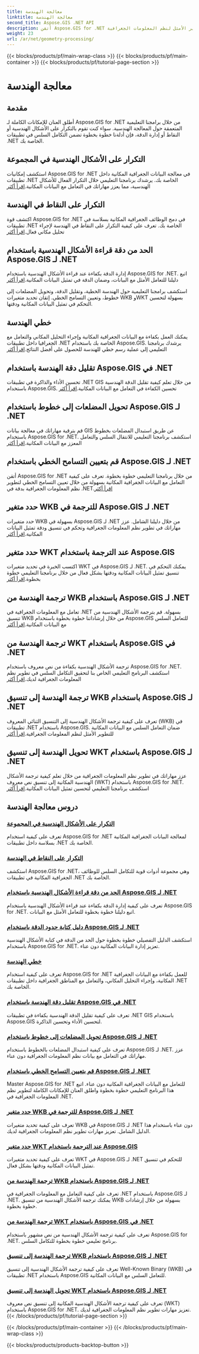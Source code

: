 ```yaml
---
title: معالجة الهندسة
linktitle: معالجة الهندسة
second_title: Aspose.GIS .NET API
description: أتقن Aspose.GIS for .NET من خلال برامجنا التعليمية الشاملة. تعلم المعالجة الهندسية الدقيقة والتحليل المكاني ومعالجة البيانات من أجل التطوير الأمثل لنظم المعلومات الجغرافية.
weight: 23
url: /ar/net/geometry-processing/
---
```


{{< blocks/products/pf/main-wrap-class >}}
{{< blocks/products/pf/main-container >}}
{{< blocks/products/pf/tutorial-page-section >}}

# معالجة الهندسة

## مقدمة

أطلق العنان للإمكانات الكاملة لـ Aspose.GIS for .NET من خلال برامجنا التعليمية المتعمقة حول المعالجة الهندسية. سواء كنت تقوم بالتكرار على الأشكال الهندسية أو النقاط أو إدارة الدقة، فإن أدلةنا خطوة بخطوة تضمن التكامل السلس في تطبيقات .NET الخاصة بك.

## التكرار على الأشكال الهندسية في المجموعة
 استكشف إمكانيات Aspose.GIS for .NET في معالجة البيانات الجغرافية المكانية داخل تطبيقات .NET الخاصة بك. يرشدك برنامجنا التعليمي خلال التكرار الفعال للأشكال الهندسية، مما يعزز مهاراتك في التعامل مع البيانات المكانية.[اقرأ أكثر](./iterate-over-geometries-in-collection/)

## التكرار على النقاط في الهندسة
 اكتشف قوة Aspose.GIS for .NET في دمج الوظائف الجغرافية المكانية بسلاسة في تطبيقات .NET الخاصة بك. تعرف على كيفية التكرار على النقاط في الهندسة لإجراء تحليل مكاني فعال.[اقرأ أكثر](./iterate-over-points-in-geometry/)

## الحد من دقة قراءة الأشكال الهندسية باستخدام Aspose.GIS لـ .NET
إدارة الدقة بكفاءة عند قراءة الأشكال الهندسية باستخدام Aspose.GIS for .NET. اتبع دليلنا للتعامل الأمثل مع البيانات، وضمان الدقة في تمثيل البيانات المكانية.[اقرأ أكثر](./limit-precision-reading-geometries/)

استكشف برامجنا التعليمية حول الهندسة الخطية، وتقليل الدقة، وتحويل المضلعات إلى خطوط، وتعيين التسامح الخطي. إتقان تحديد متغيرات WKB وWKT بسهولة لتحسين التحكم في تمثيل البيانات المكانية ودقتها.

## خطي الهندسة
 يمكنك العمل بكفاءة مع البيانات الجغرافية المكانية وإجراء التحليل المكاني والتعامل مع الجغرافيا داخل تطبيقات .NET الخاصة بك باستخدام Aspose.GIS. يرشدك برنامجنا التعليمي إلى عملية رسم خطي للهندسة للحصول على أفضل النتائج.[اقرأ أكثر](./linearize-geometry/)

## تقليل دقة الهندسة باستخدام Aspose.GIS في .NET
 تحسين الأداء والذاكرة في تطبيقات .NET GIS من خلال تعلم كيفية تقليل الدقة الهندسية باستخدام Aspose.GIS. تحسين الكفاءة في التعامل مع البيانات المكانية.[اقرأ أكثر](./reduce-geometry-precision/)

## تحويل المضلعات إلى خطوط باستخدام Aspose.GIS لـ .NET
قم بترقية مهاراتك في معالجة بيانات GIS عن طريق استبدال المضلعات بخطوط باستخدام Aspose.GIS for .NET. استكشف برنامجنا التعليمي للانتقال السلس والتعامل المعزز مع البيانات المكانية.[اقرأ أكثر](./replace-polygons-with-lines/)

## قم بتعيين التسامح الخطي باستخدام Aspose.GIS لـ .NET
 أتقن Aspose.GIS for .NET من خلال برنامجنا التعليمي خطوة بخطوة. تعرف على كيفية التعامل مع البيانات الجغرافية المكانية بسهولة من خلال تعيين التسامح الخطي لتطوير نظم المعلومات الجغرافية بدقة في .NET.[اقرأ أكثر](./set-linearization-tolerance/)

## حدد متغير WKB للترجمة في Aspose.GIS لـ .NET
 حدد متغيرات WKB بسهولة في Aspose.GIS لـ .NET من خلال دليلنا الشامل. عزز مهاراتك في تطوير نظم المعلومات الجغرافية وتحكم في تنسيق ودقة تمثيل البيانات المكانية.[اقرأ أكثر](./specify-wkb-variant-on-translation/)

## حدد متغير WKT عند الترجمة باستخدام Aspose.GIS
 اكتسب الخبرة في تحديد متغيرات WKT في Aspose.GIS لـ .NET. يمكنك التحكم في تنسيق تمثيل البيانات المكانية ودقتها بشكل فعال من خلال برنامجنا التعليمي خطوة بخطوة.[اقرأ أكثر](./specify-wkt-variant-on-translation/)

## ترجمة الهندسة من WKB باستخدام Aspose.GIS لـ .NET
تعامل مع المعلومات الجغرافية في .NET بسهولة. قم بترجمة الأشكال الهندسية من تنسيق WKB من خلال إرشاداتنا خطوة بخطوة باستخدام Aspose.GIS للتعامل السلس مع البيانات المكانية.[اقرأ أكثر](./translate-geometry-from-wkb/)

## ترجمة الهندسة من WKT باستخدام Aspose.GIS في .NET
 ترجمة الأشكال الهندسية بكفاءة من نص معروف باستخدام Aspose.GIS for .NET. استكشف البرنامج التعليمي الخاص بنا لتحقيق التكامل السلس في تطوير نظم المعلومات الجغرافية لديك.[اقرأ أكثر](./translate-geometry-from-wkt/)

## ترجمة الهندسة إلى تنسيق WKB باستخدام Aspose.GIS لـ .NET
 تعرف على كيفية ترجمة الأشكال الهندسية إلى التنسيق الثنائي المعروف (WKB) في تطبيقات .NET باستخدام Aspose.GIS. ضمان التعامل السلس مع البيانات المكانية للتطوير الأمثل لنظم المعلومات الجغرافية.[اقرأ أكثر](./translate-geometry-to-wkb/)

## تحويل الهندسة إلى تنسيق WKT باستخدام Aspose.GIS لـ .NET
 عزز مهاراتك في تطوير نظم المعلومات الجغرافية من خلال تعلم كيفية ترجمة الأشكال الهندسية المكانية إلى تنسيق نص معروف (WKT) باستخدام Aspose.GIS for .NET. استكشف برنامجنا التعليمي لتحسين تمثيل البيانات المكانية.[اقرأ أكثر](./translate-geometry-to-wkt/)

## دروس معالجة الهندسة
### [التكرار على الأشكال الهندسية في المجموعة](./iterate-over-geometries-in-collection/)
تعرف على كيفية استخدام Aspose.GIS for .NET لمعالجة البيانات الجغرافية المكانية بسلاسة داخل تطبيقات .NET الخاصة بك.
### [التكرار على النقاط في الهندسة](./iterate-over-points-in-geometry/)
استكشف Aspose.GIS for .NET، وهي مجموعة أدوات قوية للتكامل السلس للوظائف الجغرافية المكانية في تطبيقات .NET الخاصة بك.
### [الحد من دقة قراءة الأشكال الهندسية باستخدام Aspose.GIS لـ .NET](./limit-precision-reading-geometries/)
تعرف على كيفية إدارة الدقة بكفاءة عند قراءة الأشكال الهندسية باستخدام Aspose.GIS for .NET. اتبع دليلنا خطوة بخطوة للتعامل الأمثل مع البيانات.
### [دليل كتابة حدود الدقة باستخدام Aspose.GIS لـ .NET](./limit-precision-writing-geometries/)
استكشف الدليل التفصيلي خطوة بخطوة حول الحد من الدقة في كتابة الأشكال الهندسية باستخدام Aspose.GIS for .NET. تعزيز إدارة البيانات المكانية دون عناء.
### [خطي الهندسة](./linearize-geometry/)
تعرف على كيفية استخدام Aspose.GIS for .NET للعمل بكفاءة مع البيانات الجغرافية المكانية، وإجراء التحليل المكاني، والتعامل مع المناطق الجغرافية داخل تطبيقات .NET الخاصة بك.
### [تقليل دقة الهندسة باستخدام Aspose.GIS في .NET](./reduce-geometry-precision/)
تعرف على كيفية تقليل الدقة الهندسية بكفاءة في تطبيقات .NET GIS باستخدام Aspose.GIS لتحسين الأداء وتحسين الذاكرة.
### [تحويل المضلعات إلى خطوط باستخدام Aspose.GIS لـ .NET](./replace-polygons-with-lines/)
تعرف على كيفية استبدال المضلعات بالخطوط باستخدام Aspose.GIS لـ .NET. عزز مهاراتك في التعامل مع بيانات نظم المعلومات الجغرافية دون عناء.
### [قم بتعيين التسامح الخطي باستخدام Aspose.GIS لـ .NET](./set-linearization-tolerance/)
Master Aspose.GIS for .NET للتعامل مع البيانات الجغرافية المكانية دون عناء. اتبع هذا البرنامج التعليمي خطوة بخطوة واطلق العنان للإمكانات الكاملة لتطوير نظم المعلومات الجغرافية في .NET.
### [حدد متغير WKB للترجمة في Aspose.GIS لـ .NET](./specify-wkb-variant-on-translation/)
تعرف على كيفية تحديد متغيرات WKB في Aspose.GIS لـ .NET دون عناء باستخدام هذا الدليل الشامل. تعزيز مهارات تطوير نظم المعلومات الجغرافية لديك.
### [حدد متغير WKT عند الترجمة باستخدام Aspose.GIS](./specify-wkt-variant-on-translation/)
تعرف على كيفية تحديد متغيرات WKT في Aspose.GIS لـ .NET للتحكم في تنسيق تمثيل البيانات المكانية ودقتها بشكل فعال.
### [ترجمة الهندسة من WKB باستخدام Aspose.GIS لـ .NET](./translate-geometry-from-wkb/)
تعرف على كيفية التعامل مع المعلومات الجغرافية في .NET باستخدام Aspose.GIS لـ .NET. يمكنك ترجمة الأشكال الهندسية من تنسيق WKB بسهولة من خلال إرشادات خطوة بخطوة.
### [ترجمة الهندسة من WKT باستخدام Aspose.GIS في .NET](./translate-geometry-from-wkt/)
تعرف على كيفية ترجمة الأشكال الهندسية من نص مشهور باستخدام Aspose.GIS for .NET. برنامج تعليمي خطوة بخطوة للتكامل السلس.
### [ترجمة الهندسة إلى تنسيق WKB باستخدام Aspose.GIS لـ .NET](./translate-geometry-to-wkb/)
تعرف على كيفية ترجمة الأشكال الهندسية إلى تنسيق Well-Known Binary (WKB) في تطبيقات .NET باستخدام Aspose.GIS للتعامل السلس مع البيانات المكانية.
### [تحويل الهندسة إلى تنسيق WKT باستخدام Aspose.GIS لـ .NET](./translate-geometry-to-wkt/)
تعرف على كيفية ترجمة الأشكال الهندسية المكانية إلى تنسيق نص معروف (WKT) باستخدام Aspose.GIS for .NET. تعزيز مهارات تطوير نظم المعلومات الجغرافية لديك.
{{< /blocks/products/pf/tutorial-page-section >}}

{{< /blocks/products/pf/main-container >}}
{{< /blocks/products/pf/main-wrap-class >}}

{{< blocks/products/products-backtop-button >}}
